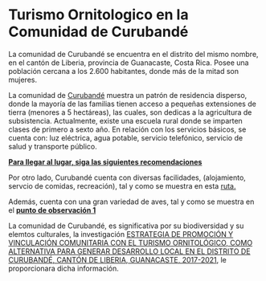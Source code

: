 # Turismo Ornitologico en la Comunidad de Curubandé 

La comunidad de Curubandé se encuentra en el distrito del mismo nombre, en el cantón de Liberia, provincia de Guanacaste, Costa Rica. Posee una población cercana a los 2.600 habitantes, donde más de la mitad son mujeres.

La comunidad de [Curubandé](http://www.sinac.go.cr/ES/atc/cu/Paginas/default.aspx) muestra un patrón de residencia disperso, donde la mayoría de las familias tienen acceso a pequeñas extensiones de tierra (menores a 5 hectáreas), las cuales, son dedicas a la agricultura de subsistencia. Actualmente, existe una escuela rural donde se imparten clases de primero a sexto año. En relación con los servicios básicos, se cuenta con: luz eléctrica, agua potable, servicio telefónico, servicio de salud y transporte público.

[**Para llegar al lugar, siga las siguientes recomendaciones**](https://www.google.com/maps/d/embed?mid=1EfbXguIle4obk73YbWdq8rRWCqaJ6K3i&hl=es%22%20width%3D%22640%22%20height%3D%22480%22%3E%3C%2Fiframe%3E&ll=10.400750843560264%2C-84.89624499999998&z=9)

Por otro lado, Curubandé cuenta con diversas facilidades, (alojamiento, servcio de comidas, recreación), tal y como se muestra en esta [ruta.](https://www.youtube.com/watch?v=IGIR9Zm2P7k)

Además, cuenta con una gran variedad de aves, tal y como se muestra en el [**punto de observación 1**](https://www.canva.com/design/DAEf30k9J-Y/7SJVdiGQ8ujKnlu9pYBUGQ/view?utm_content=DAEf30k9J-Y&utm_campaign=designshare&utm_medium=link&utm_source=sharebutton#1)

La comunidad de Curubandé, es significativa por su biodiversidad y su elemtos culturales, la investigación 
[ESTRATEGIA DE PROMOCIÓN Y VINCULACIÓN COMUNITARIA CON EL TURISMO ORNITOLÓGICO, COMO ALTERNATIVA PARA GENERAR DESARROLLO  LOCAL EN EL DISTRITO DE CURUBANDÉ, CANTÓN DE LIBERIA, GUANACASTE, 2017-2021](Tesis.pdf), le proporcionara dicha información.
